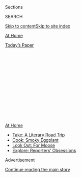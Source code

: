<div id="app">

<div>

<div>

<div>

<div class="NYTAppHideMasthead css-1q2w90k e1suatyy0">

<div class="section css-ui9rw0 e1suatyy2">

<div class="css-eph4ug er09x8g0">

<div class="css-6n7j50">

</div>

<span class="css-1dv1kvn">Sections</span>

<div class="css-10488qs">

<span class="css-1dv1kvn">SEARCH</span>

</div>

[Skip to content](#site-content)[Skip to site index](#site-index)

</div>

<div id="masthead-section-label" class="css-1wr3we4 eaxe0e00">

[At
Home](https://www.nytimes3xbfgragh.onion/spotlight/at-home)

</div>

<div class="css-10698na e1huz5gh0">

</div>

</div>

<div id="masthead-bar-one" class="section hasLinks css-15hmgas e1csuq9d3">

<div class="css-uqyvli e1csuq9d0">

</div>

<div class="css-1uqjmks e1csuq9d1">

</div>

<div class="css-9e9ivx">

[](https://myaccount.nytimes3xbfgragh.onion/auth/login?response_type=cookie&client_id=vi)

</div>

<div class="css-1bvtpon e1csuq9d2">

[Today’s
Paper](https://www.nytimes3xbfgragh.onion/section/todayspaper)

</div>

</div>

</div>

</div>

<div data-aria-hidden="false">

<div id="site-content" data-role="main">

<div>

<div class="css-1aor85t" style="opacity:0.000000001;z-index:-1;visibility:hidden">

<div class="css-1hqnpie">

<div class="css-epjblv">

<span class="css-17xtcya">[At
Home](/spotlight/at-home)</span><span class="css-x15j1o">|</span><span class="css-fwqvlz">This
Week, Clean Your
Stove</span>

</div>

<div class="css-k008qs">

<div class="css-1iwv8en">

<span class="css-18z7m18"></span>

<div>

</div>

</div>

<span class="css-1n6z4y">https://nyti.ms/3giyxWl</span>

<div class="css-1705lsu">

<div class="css-4xjgmj">

<div class="css-4skfbu" data-role="toolbar" data-aria-label="Social Media Share buttons, Save button, and Comments Panel with current comment count" data-testid="share-tools">

  - 
  - 
  - 
  - 
    
    <div class="css-6n7j50">
    
    </div>

  - 

</div>

</div>

</div>

</div>

</div>

</div>

<div id="NYT_TOP_BANNER_REGION" class="css-13pd83m">

<div>

<div id="maps-athome-menu" class="section interactive-content interactive-size-medium css-1edisqu">

<div class="css-17ih8de interactive-body">

<div class="at-home-nav__innerContainer">

<div class="at-home-nav__title">

[At
Home](https://www.nytimes3xbfgragh.onion/spotlight/at-home?action=click&pgtype=Article&state=default&region=TOP_BANNER&context=at_home_menu)

</div>

  - [Take: A Literary Road
    Trip](https://www.nytimes3xbfgragh.onion/2020/07/28/books/time-for-a-literary-road-trip.html?action=click&pgtype=Article&state=default&region=TOP_BANNER&context=at_home_menu)
  - [Cook: Smoky
    Eggplant](https://www.nytimes3xbfgragh.onion/2020/07/29/magazine/bored-with-your-home-cooking-some-smoky-eggplant-will-fix-that.html?action=click&pgtype=Article&state=default&region=TOP_BANNER&context=at_home_menu)
  - [Look Out: For
    Moose](https://www.nytimes3xbfgragh.onion/2020/07/27/travel/moose-michigan-isle-royale.html?action=click&pgtype=Article&state=default&region=TOP_BANNER&context=at_home_menu)
  - [Explore: Reporters’
    Obsessions](https://www.nytimes3xbfgragh.onion/interactive/2020/at-home/even-more-reporters-editors-diaries-lists-recommendations.html?action=click&pgtype=Article&state=default&region=TOP_BANNER&context=at_home_menu)

</div>

</div>

</div>

</div>

</div>

<div id="top-wrapper" class="css-1sy8kpn">

<div id="top-slug" class="css-l9onyx">

Advertisement

</div>

[Continue reading the main
story](#after-top)

<div class="ad top-wrapper" style="text-align:center;height:100%;display:block;min-height:250px">

<div id="top" class="place-ad" data-position="top" data-size-key="top">

</div>

</div>

<div id="after-top">

</div>

</div>

<div>

<div id="sponsor-wrapper" class="css-1hyfx7x">

<div id="sponsor-slug" class="css-19vbshk">

Supported by

</div>

[Continue reading the main
story](#after-sponsor)

<div id="sponsor" class="ad sponsor-wrapper" style="text-align:center;height:100%;display:block">

</div>

<div id="after-sponsor">

</div>

</div>

<div class="css-186x18t">

at home newsletter

</div>

<div class="css-1vkm6nb ehdk2mb0">

# This Week, Clean Your Stove

</div>

Some straightforward advice for a reader who feels directionless

<div class="css-79elbk" data-testid="photoviewer-wrapper">

<div class="css-z3e15g" data-testid="photoviewer-wrapper-hidden">

</div>

<div class="css-1a48zt4 ehw59r15" data-testid="photoviewer-children">

![<span class="css-16f3y1r e13ogyst0" data-aria-hidden="true">From left:
Belinda Carlisle, Kathy Valentine, Charlotte Caffey, Gina Schock and
Jane Wiedlin of the Go-Go’s a few years after “Beauty and the Beat” made
history.</span><span class="css-cnj6d5 e1z0qqy90" itemprop="copyrightHolder"><span class="css-1ly73wi e1tej78p0">Credit...</span><span><span>George
Rose/Getty
Images</span></span></span>](https://static01.graylady3jvrrxbe.onion/images/2020/07/31/arts/30go-gos/merlin_175050309_fc919048-d37f-4d12-a434-f67dbe4a9652-articleLarge.jpg?quality=75&auto=webp&disable=upscale)

</div>

</div>

<div class="css-18e8msd">

<div class="css-vp77d3 epjyd6m0">

<div class="css-hus3qt ey68jwv0" data-aria-hidden="true">

[![Sam
Sifton](https://static01.graylady3jvrrxbe.onion/images/2018/06/21/multimedia/author-sam-sifton/author-sam-sifton-thumbLarge.png
"Sam Sifton")](https://www.nytimes3xbfgragh.onion/by/sam-sifton)

</div>

<div class="css-1baulvz">

By [<span class="css-1baulvz last-byline" itemprop="name">Sam
Sifton</span>](https://www.nytimes3xbfgragh.onion/by/sam-sifton)

</div>

</div>

  - 
    
    <div class="css-ld3wwf e16638kd2">
    
    Published July 31, 2020Updated Aug. 1, 2020,
    <span class="css-epvm6">4:20 a.m.
    ET</span>
    
    </div>

  - 
    
    <div class="css-4xjgmj">
    
    <div class="css-pvvomx" data-role="toolbar" data-aria-label="Social Media Share buttons, Save button, and Comments Panel with current comment count" data-testid="share-tools">
    
      - 
      - 
      - 
      - 
        
        <div class="css-6n7j50">
        
        </div>
    
      - 
    
    </div>
    
    </div>

</div>

</div>

<div class="section meteredContent css-1r7ky0e" name="articleBody" itemprop="articleBody">

<div class="css-1fanzo5 StoryBodyCompanionColumn">

<div class="css-53u6y8">

Welcome. We started [At
Home](https://www.nytimes3xbfgragh.onion/spotlight/at-home) to help
readers lead a full and cultured life during the pandemic, featuring
great reads and helpful advice alongside recommendations for things to
do and watch and listen to and see.

Four months into the experiment, we see a hunger, as well, for
direction. One reader wrote recently to ask if we might suggest to her,
forcefully, that she clean her oven, her washing machine. She wanted,
she wrote, “something along the lines of ‘At Home: This Week Clean
*This.*’”

It’s too hot for oven cleaning, though, in most parts of the country,
and not everyone has a washing machine. (If you do, just run it with no
clothes at its hottest water setting, with bleach. Easy win.)

No, this weekend, you should clean your *stove*. Take the grates off if
your stove has grates, and get them soaking in warm, soapy water. Make a
paste out of baking soda and water to scrub the stovetop — don’t use
anything abrasive. Get all the gunge off everything with elbow grease
and time. Wipe down the front of the stove with all-purpose cleaner.
Clean up the grates and dry them. Put everything back together. The
gleaming result is its own satisfaction.

</div>

</div>

<div class="css-1fanzo5 StoryBodyCompanionColumn">

<div class="css-53u6y8">

And here’s your soundtrack: [The
Go-Go’s](https://www.nytimes3xbfgragh.onion/2020/07/29/arts/music/the-go-gos-documentary.html),
“[We Got the
Beat](https://www.youtube.com/watch?v=f55KlPe81Yw&feature=youtu.be).”

More good advice for living a good life at home and near it is below.
Please let us know what else you’d like to know: <athome@NYTimes.com>.
We read every letter
sent.

-----

## How to pass the time.

</div>

</div>

<div class="css-79elbk" data-testid="photoviewer-wrapper">

<div class="css-z3e15g" data-testid="photoviewer-wrapper-hidden">

</div>

<div class="css-1a48zt4 ehw59r15" data-testid="photoviewer-children">

![<span class="css-cnj6d5 e1z0qqy90" itemprop="copyrightHolder"><span class="css-1ly73wi e1tej78p0">Credit...</span><span>Jonathan
Muroya</span></span>](https://static01.graylady3jvrrxbe.onion/images/2020/08/02/fashion/02RANDONAUTICA/02RANDONAUTICA-articleLarge.jpg?quality=75&auto=webp&disable=upscale)

</div>

</div>

<div class="css-1fanzo5 StoryBodyCompanionColumn">

<div class="css-53u6y8">

  - If you’re looking for an adventure this weekend, [you may be
    considering
    Randonautica](https://www.nytimes3xbfgragh.onion/2020/07/31/style/randonautica-app.html),
    an app that generates coordinates and sends users off exploring.
    Before you try it, you may want to dive into its history, its
    success and its potential drawbacks. If you want something with a
    more reliable payoff, our culture reporters put together a list of
    [seven things to do this
    weekend](https://www.nytimes3xbfgragh.onion/2020/07/30/arts/things-to-do-weekend-coronavirus.html),
    including an audio tour of Green-Wood Cemetery in Brooklyn.

  - Our [latest
    playlist](https://www.nytimes3xbfgragh.onion/2020/07/31/arts/music/playlist-billie-eilish-snakehips-a-boogie.html)
    has a new track from Billie Eilish, among others. Jon Caramanica
    says of Eilish, “For a full minute and a half, she leans into her
    crooner side, singing deep exhales with heavy flutter.” To go even
    deeper into the music, check out our latest “Diary of a Song,” in
    which [Phoebe Bridgers opens
    up](https://www.nytimes3xbfgragh.onion/2020/07/30/arts/music/phoebe-bridgers-kyoto.html)
    about what it was like to write a song outside of her comfort zone.

  - And in 2020, [Karen is no longer an “easy
    name.”](https://www.nytimes3xbfgragh.onion/2020/07/31/style/karen-name-meme-history.html)
    We explored the history of the name and how it has evolved in pop
    culture.

-----

## What to watch.

</div>

</div>

<div class="css-79elbk" data-testid="photoviewer-wrapper">

<div class="css-z3e15g" data-testid="photoviewer-wrapper-hidden">

</div>

<div class="css-1a48zt4 ehw59r15" data-testid="photoviewer-children">

<div class="css-1xdhyk6 erfvjey0">

<span class="css-1ly73wi e1tej78p0">Image</span>

<div class="css-zjzyr8">

<div data-testid="lazyimage-container" style="height:217.82222222222222px">

</div>

</div>

</div>

<span class="css-cnj6d5 e1z0qqy90" itemprop="copyrightHolder"><span class="css-1ly73wi e1tej78p0">Credit...</span><span>Hulu</span></span>

</div>

</div>

<div class="css-1fanzo5 StoryBodyCompanionColumn">

<div class="css-53u6y8">

  - In “Palm Springs,” Andy Samberg and Cristin Milioti (above) have a
    memorable meet-cute. For our [“Anatomy of a
    Scene](https://www.nytimes3xbfgragh.onion/2020/07/31/movies/palm-springs-clip-hulu.html)”
    series, the film’s director, Max Barbakow, narrates the scene and
    explains how it came together.

  - As always, our television critic Margaret Lyons has her eye on the
    clock. If you have 30 minutes this weekend, and you’re feeling
    hopeful, she wants you to give [“Muppets
    Now”](https://www.nytimes3xbfgragh.onion/2020/07/30/arts/television/muppets-disney-errol-morris-first-person.html)
    a try, if only for the chance that the series could improve in the
    future. In the “already good” category of shows, Mike Hale has [five
    series from Britain that you can
    try](https://www.nytimes3xbfgragh.onion/2020/07/30/arts/television/in-my-skin-hulu.html),
    including the brilliant “In My Skin.”

  - The Go-Go’s went from punk to pop to split. [A new
    documentary](https://www.nytimes3xbfgragh.onion/2020/07/29/arts/music/the-go-gos-documentary.html)
    delves into the process that led to each change, and looks at the
    group’s importance. As Kathleen Hanna, the legendary singer of
    Bikini Kill and Le Tigre, said of attending a Go-Gos show in 1982:

> *As a young girl going into a space where women owned the stage, and
> owned it unapologetically like they were born to be there — to me, it
> represented a moment of
possibility.*

-----

## How to deal.

</div>

</div>

<div class="css-79elbk" data-testid="photoviewer-wrapper">

<div class="css-z3e15g" data-testid="photoviewer-wrapper-hidden">

</div>

<div class="css-1a48zt4 ehw59r15" data-testid="photoviewer-children">

<div class="css-1xdhyk6 erfvjey0">

<span class="css-1ly73wi e1tej78p0">Image</span>

<div class="css-zjzyr8">

<div data-testid="lazyimage-container" style="height:257.77777777777777px">

</div>

</div>

</div>

<span class="css-cnj6d5 e1z0qqy90" itemprop="copyrightHolder"><span class="css-1ly73wi e1tej78p0">Credit...</span><span>The
New York Times</span></span>

</div>

</div>

<div class="css-1fanzo5 StoryBodyCompanionColumn">

<div class="css-53u6y8">

  - Travel looks a lot different in 2020 than it has at any point in the
    recent past. That has people asking a lot of questions about [what
    they should and shouldn’t
    do](https://www.nytimes3xbfgragh.onion/interactive/2020/07/31/travel/coronavirus-travel-risk.html).
    We can help you figure out if you should be flying, driving, or
    traveling at all right now.

  - Everyone wants what’s best for their kids’ education. But who gets
    to decide what’s best for everyone? [“Nice White
    Parents,”](https://www.nytimes3xbfgragh.onion/2020/07/30/podcasts/nice-white-parents-serial.html?action=click&module=Editors%20Picks&pgtype=Homepage)
    our new podcast from Serial, tries to find out.

  - And if [working from home isn’t working for
    you](https://www.nytimes3xbfgragh.onion/2020/07/31/upshot/remote-work-tips.html),
    that may be your company’s fault and not yours. We asked experts for
    some tips on how to thrive if you’re going to be doing this for a
    while.

-----

</div>

</div>

<div class="css-1fanzo5 StoryBodyCompanionColumn">

<div class="css-53u6y8">

### Like what you see?

[Sign up](https://www.nytimes3xbfgragh.onion/newsletters/at-home) to
receive the At Home newsletter\! You can always find much more to read,
watch and do every day on [At
Home](https://www.nytimes3xbfgragh.onion/spotlight/at-home). And let us
know [what you
think](https://nyt.qualtrics.com/jfe/form/SV_e9cKGVFtci4CObz)\!

</div>

</div>

<div>

</div>

</div>

<div>

</div>

<div>

</div>

<div>

</div>

<div>

<div id="bottom-wrapper" class="css-1ede5it">

<div id="bottom-slug" class="css-l9onyx">

Advertisement

</div>

[Continue reading the main
story](#after-bottom)

<div id="bottom" class="ad bottom-wrapper" style="text-align:center;height:100%;display:block;min-height:90px">

</div>

<div id="after-bottom">

</div>

</div>

</div>

</div>

</div>

## Site Index

<div>

</div>

## Site Information Navigation

  - [© <span>2020</span> <span>The New York Times
    Company</span>](https://help.nytimes3xbfgragh.onion/hc/en-us/articles/115014792127-Copyright-notice)

<!-- end list -->

  - [NYTCo](https://www.nytco.com/)
  - [Contact
    Us](https://help.nytimes3xbfgragh.onion/hc/en-us/articles/115015385887-Contact-Us)
  - [Work with us](https://www.nytco.com/careers/)
  - [Advertise](https://nytmediakit.com/)
  - [T Brand Studio](http://www.tbrandstudio.com/)
  - [Your Ad
    Choices](https://www.nytimes3xbfgragh.onion/privacy/cookie-policy#how-do-i-manage-trackers)
  - [Privacy](https://www.nytimes3xbfgragh.onion/privacy)
  - [Terms of
    Service](https://help.nytimes3xbfgragh.onion/hc/en-us/articles/115014893428-Terms-of-service)
  - [Terms of
    Sale](https://help.nytimes3xbfgragh.onion/hc/en-us/articles/115014893968-Terms-of-sale)
  - [Site
    Map](https://spiderbites.nytimes3xbfgragh.onion)
  - [Help](https://help.nytimes3xbfgragh.onion/hc/en-us)
  - [Subscriptions](https://www.nytimes3xbfgragh.onion/subscription?campaignId=37WXW)

</div>

</div>

</div>

</div>
